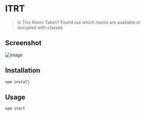 # ITRT
> Is This Room Taken? Found out which rooms are available or occupied with classes

## Screenshot

![image](https://cloud.githubusercontent.com/assets/1885333/6789034/25ec1bf8-d17c-11e4-9da5-9beafc14f152.png)

## Installation

```bash
npm install
```

## Usage

```bash
npm start
```

